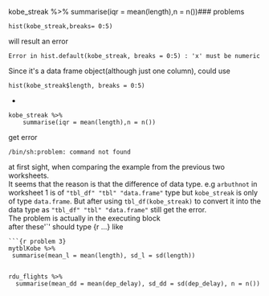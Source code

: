 kobe_streak %>%
    summarise(iqr = mean(length),n = n())### problems
```
hist(kobe_streak,breaks= 0:5)
```  
will result an error
```
Error in hist.default(kobe_streak, breaks = 0:5) : 'x' must be numeric
```
Since it's a data frame object(although just one column), could use  
```
hist(kobe_streak$length, breaks = 0:5)
```

*
```
kobe_streak %>%
    summarise(iqr = mean(length),n = n())
```    
get error
```
/bin/sh:problem: command not found
```  
at first sight, when comparing the example from the previous two worksheets.  
It seems that the reason is that the difference of data type. e.g `arbuthnot` in worksheet 1
is of `"tbl_df" "tbl" "data.frame"` type but `kobe_streak` is only of type `data.frame`. But after using `tbl_df(kobe_streak)` to convert it into the data type as `"tbl_df" "tbl" "data.frame"` still get the error.  
The problem is actually in the executing block  
after these'`' should type {r ...}
like 
```
```{r problem 3}
mytblKobe %>%
 summarise(mean_l = mean(length), sd_l = sd(length))


rdu_flights %>%
  summarise(mean_dd = mean(dep_delay), sd_dd = sd(dep_delay), n = n())
```

```